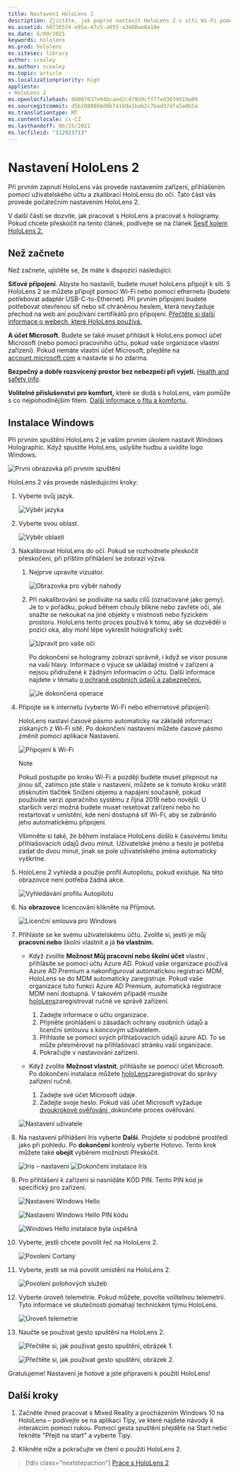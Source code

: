 ```yaml
---
title: Nastavení HoloLens 2
description: Zjistěte, jak poprvé nastavit HoloLens 2 v síti Wi-Fi pomocí účtu Microsoft (MSA) nebo Azure Active Directory (AAD).
ms.assetid: 507305f4-e85a-47c5-a055-a3400ae8a10e
ms.date: 6/09/2021
keywords: hololens
ms.prod: hololens
ms.sitesec: library
author: scooley
ms.author: scooley
ms.topic: article
ms.localizationpriority: high
appliesto:
- HoloLens 2
ms.openlocfilehash: 0d087037e94bcaed2cd79d9cff77ed3039919a09
ms.sourcegitcommit: d5b2080868d6b74169a1bab2c7bad37dfa5a8b5a
ms.translationtype: MT
ms.contentlocale: cs-CZ
ms.lasthandoff: 06/25/2021
ms.locfileid: "112923713"
---
```

# <a name="set-up-your-hololens-2"></a>Nastavení HoloLens 2

Při prvním zapnutí HoloLens vás provede nastavením zařízení, přihlášením pomocí uživatelského účtu a zkalibrací HoloLensu do očí.  Tato část vás provede počátečním nastavením HoloLens 2.

V další části se dozvíte, jak pracovat s HoloLens a pracovat s hologramy. Pokud chcete přeskočit na tento článek, podívejte se na článek [Sesíť kolem HoloLens 2.](hololens2-basic-usage.md)

## <a name="before-you-start"></a>Než začnete

Než začnete, ujistěte se, že máte k dispozici následující:

**Síťové připojení**. Abyste ho nastavili, budete muset holoLens připojit k síti. S HoloLens 2 se můžete připojit pomocí Wi-Fi nebo pomocí ethernetu (budete potřebovat adaptér USB-C-to-Ethernet). Při prvním připojení budete potřebovat otevřenou síť nebo síť chráněnou heslem, která nevyžaduje přechod na web ani používání certifikátů pro připojení. [Přečtěte si další informace o webech, které HoloLens používá.](hololens-offline.md)

**A účet Microsoft**. Budete se také muset přihlásit k HoloLens pomocí účet Microsoft (nebo pomocí pracovního účtu, pokud vaše organizace vlastní zařízení). Pokud nemáte vlastní účet Microsoft, přejděte na [account.microsoft.com](https://account.microsoft.com) a nastavte si ho zdarma.

**Bezpečný a dobře rozsvícený prostor bez nebezpečí při vyjetí.** [Health and safety info](https://go.microsoft.com/fwlink/p/?LinkId=746661).

**Volitelné příslušenství pro komfort,** které se dodá s holoLens, vám pomůže s co nejpohodlnějším fitem. [Další informace o fitu a komfortu.](hololens2-setup.md#adjust-fit)

## <a name="set-up-windows"></a>Instalace Windows

Při prvním spuštění HoloLens 2 je vaším prvním úkolem nastavit Windows Holographic.  Když spustíte HoloLens, uslyšíte hudbu a uvidíte logo Windows.

![První obrazovka při prvním spuštění](images/01-magic-moment.png)

HoloLens 2 vás provede následujícími kroky:

1. Vyberte svůj jazyk.

    ![Výběr jazyka](images/04-language.png)

1. Vyberte svou oblast.

    ![Výběr oblasti](images/05-region.png)

1. Nakalibrovat HoloLens do očí.  Pokud se rozhodnete přeskočit přeskočení, při příštím přihlášení se zobrazí výzva. 

    1. Nejprve upravíte vizuátor.
    
        ![Obrazovka pro výběr nahody](images/06-et-corners.png)

    2. Při nakalibrování se podíváte na sadu cílů (označované jako gemy). Je to v pořádku, pokud během chouly blikne nebo zavřete oči, ale snažte se nekoukat na jiné objekty v místnosti nebo fyzickém prostoru. HoloLens tento proces používá k tomu, aby se dozvěděl o pozici oka, aby mohl lépe vykreslit holografický svět. 

        ![Upravit pro vaše oči](images/07-adjust-eyes.png)

        Po dokončení se hologramy zobrazí správně, i když se visor posune na vaší hlavy. Informace o výuce se ukládají místně v zařízení a nejsou přidružené k žádným informacím o účtu. Další informace najdete v tématu [o ochraně osobních údajů a zabezpečení.](hololens-calibration.md#calibration-data-and-security)

        ![Je dokončená operace](images/calibration-complete.png)

1. Připojte se k internetu (vyberte Wi-Fi nebo ethernetové připojení).

     HoloLens nastaví časové pásmo automaticky na základě informací získaných z Wi-Fi sítě. Po dokončení nastavení můžete časové pásmo změnit pomocí aplikace Nastavení.

    ![Připojení k Wi-Fi](images/11-network.png)

    > [!NOTE] 
    > Pokud postupíte po kroku Wi-Fi a později budete muset přepnout na jinou síť, zatímco  jste stále v nastavení, můžete se k tomuto kroku vrátit stisknutím tlačítek Snížení objemu a napájení současně, pokud používáte verzi operačního systému z října 2019 nebo novější.  U starších verzí možná [](hololens-recovery.md) budete muset resetovat zařízení nebo ho restartovat v umístění, kde není dostupná síť Wi-Fi, aby se zabránilo jeho automatickému připojení.
    > 
    > Všimněte si také, že během instalace HoloLens došlo k časovému limitu přihlašovacích údajů dvou minut. Uživatelské jméno a heslo je potřeba zadat do dvou minut, jinak se pole uživatelského jména automaticky vyškrtne.

1. HoloLens 2 vyhledá a použije profil Autopilotu, pokud existuje. Na této obrazovce není potřeba žádná akce.
 
    ![Vyhledávání profilu Autopilotu](images/autopilot-profile-search.png) 

1. Na **obrazovce** licencování klikněte na Přijmout.

    ![Licenční smlouva pro Windows](images/windows-license-agreement.png)

1. Přihlaste se ke svému uživatelskému účtu. Zvolíte si, jestli je můj **pracovní nebo** školní vlastnit a já **ho vlastním.**

    - Když zvolíte **Možnost Můj pracovní nebo školní účet** vlastní , přihlásíte se pomocí účtu Azure AD. Pokud vaše organizace používá Azure AD Premium a nakonfiguroval automatickou registraci MDM, HoloLens se do MDM automaticky zaregistruje. Pokud vaše organizace tuto funkci Azure AD Premium, automatická registrace MDM není dostupná. V takovém případě musíte [holoLens](hololens-enroll-mdm.md#different-ways-to-enroll)zaregistrovat ručně ve správě zařízení.

        1. Zadejte informace o účtu organizace.
        1. Přijměte prohlášení o zásadách ochrany osobních údajů a licenční smlouvu s koncovým uživatelem.
        1. Přihlaste se pomocí svých přihlašovacích údajů azure AD. To se může přesměrovat na přihlašovací stránku vaší organizace.
        1. Pokračujte v nastavování zařízení.

    - Když zvolíte **Možnost vlastnit**, přihlásíte se pomocí účet Microsoft. Po dokončení instalace můžete [holoLens](hololens-enroll-mdm.md#different-ways-to-enroll)zaregistrovat do správy zařízení ručně.

        1. Zadejte své účet Microsoft údaje.
        2. Zadejte svoje heslo. Pokud váš účet Microsoft vyžaduje [dvoukrokové ověřování ,](https://blogs.technet.microsoft.com/microsoft_blog/2013/04/17/microsoft-account-gets-more-secure/)dokončete proces ověřování.

    ![Nastavení uživatele](images/13-device-owner.png)

1. Na nastavení přihlášení Iris vyberte **Další.** Projdete si podobné prostředí jako při pohledu. Po **dokončení** kontroly vyberte Hotovo. Tento krok můžete také **obejít** výběrem možnosti Přeskočit.
    
    ![Iris – nastavení ](images/setup-iris.png) ![ Dokončení instalace Iris](images/iris-setup-complete.png) 
     
  
1. Pro přihlášení k zařízení si nasnídáte KÓD PIN. Tento PIN kód je specifický pro zařízení. 

    ![Nastavení Windows Hello](images/setup-windows-hello.png)

    ![Nastavení Windows Hello PIN kódu](images/windows-hello-pin.png)

    ![Windows Hello instalace byla úspěšná](images/windows-hello-successful.png) 
    
1. Vyberte, jestli chcete povolit řeč na HoloLens 2.

    ![Povolení Cortany](images/22-do-more-with-voice.png)

1. Vyberte, jestli se má povolit umístění na HoloLens 2.
    
    ![Povolení polohových služeb](images/setup-location-services.png)

1. Vyberte úroveň telemetrie. Pokud můžete, povolte volitelnou telemetrii. Tyto informace ve skutečnosti pomáhají technickém týmu HoloLens.

     ![Úroveň telemetrie](images/24-telemetry.png)

1. Naučte se používat gesto spuštění na HoloLens 2.

     ![Přečtěte si, jak používat gesto spuštění, obrázek 1.](images/26-01-startmenu-learning.png)

     ![Přečtěte si, jak používat gesto spuštění, obrázek 2.](images/26-02-startmenu-learning.png)

Gratulujeme!  Nastavení je hotové a jste připraveni k použití HoloLens!

## <a name="next-steps"></a>Další kroky

1. Začněte ihned pracovat s Mixed Reality a procházením Windows 10 na HoloLens – podívejte  se na aplikaci Tipy, ve které najdete návody k interakcím pomocí rukou. Pomocí gesta spuštění přejděte na Start nebo řekněte "Přejít na start" a vyberte Tipy.

1. Klikněte níže a pokračujte ve čtení o použití HoloLens 2.

> [!div class="nextstepaction"]
> [Práce s HoloLens 2](hololens2-basic-usage.md)
